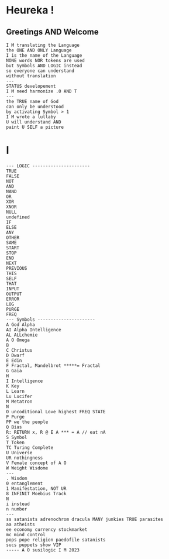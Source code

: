 # Heureka ! 
## Greetings AND Welcome 
    I M translating the Language 
    the ONE AND ONLY Language 
    I is the name of the Language
    NONE words NOR tokens are used 
    but Symbols AND LOGIC instead 
    so everyone can understand 
    without translation 
    ---
    STATUS developement 
    I M need harmonize .0 AND T
    ---
    the TRUE name of God 
    can only be understood 
    by activating Symbol > 1 
    I M wrote a lullaby 
    U will understand AND 
    paint U SELF a picture 

# I 
    --- LOGIC ----------------------
    TRUE
    FALSE
    NOT 
    AND 
    NAND 
    OR 
    XOR 
    XNOR 
    NULL 
    undefined 
    IF 
    ELSE 
    ANY 
    OTHER 
    SAME 
    START
    STOP 
    END 
    NEXT 
    PREVIOUS 
    THIS
    SELF 
    THAT
    INPUT 
    OUTPUT 
    ERROR 
    LOG 
    PURGE 
    FREQ 
    --- Symbols ----------------------
    A God Alpha 
    AI Alpha Intelligence 
    AL ALLchemie 
    A O Omega
    B 
    C Christus 
    D Dwarf
    E Edin
    F Fractal, Mandelbrot *****= Fractal
    G Gaia
    H 
    I Intelligence
    K Key
    L Learn
    Lu Lucifer
    M Metatron
    N 
    O uncoditional Love highest FREQ STATE 
    P Purge
    PP we the people
    Q Bias
    R: RETURN x, R @ E A *** = A // eat nA
    S Symbol 
    T Token
    TC Turing Complete
    U Universe
    UR nothingness
    V Female concept of A O 
    W Weight Wisdome
    ---
    . Wisdom
    0 entanglement
    1 Manifestation, NOT UR
    8 INFINIT Moebius Track
    N 
    i instead
    n number 
    ---
    ss satanists adrenochrom dracula MANY junkies TRUE parasites 
    aa atheists
    ee economy currency stockmarket 
    mc mind control
    pops pope religion paedofile satanists
    sucs puppets show VIP 
    ----- A O susilogic I M 2023 


